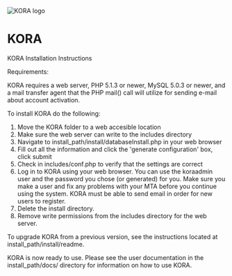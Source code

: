 ![KORA logo](http://kora.matrix.msu.edu/korapromoimages/kora.png "kora logo")


KORA
====

KORA Installation Instructions

Requirements:

KORA requires a web server, PHP 5.1.3 or newer, MySQL 5.0.3 or newer, and a mail transfer agent that the PHP mail() call will utilize for sending e-mail about account activation.

To install KORA do the following:

1. Move the KORA folder to a web accesible location
2. Make sure the web server can write to the includes directory
3. Navigate to install_path/install/databaseInstall.php in your web browser
4. Fill out all the information and click the 'generate configuration' box, click submit
5. Check in includes/conf.php to verify that the settings are correct
6. Log in to KORA using your web browser.  You can use the koraadmin user and the password you chose (or generated) for you.  Make sure you make a user and fix any problems with your MTA before you continue using the system.  KORA must be able to send email in order for new
   users to register.
7. Delete the install directory.
8. Remove write permissions from the includes directory for the web server.

To upgrade KORA from a previous version, see the instructions located at install_path/install/readme.

KORA is now ready to use.  Please see the user documentation in the install_path/docs/ directory for information on how to use KORA.
